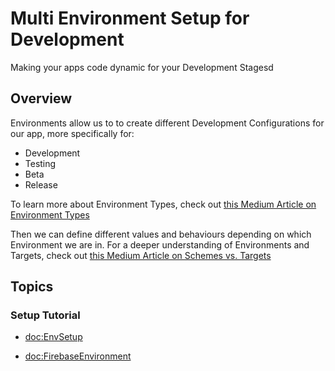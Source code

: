 # Multi Environment Setup for Development

Making your apps code dynamic for your Development Stagesd

## Overview

Environments allow us to to create different Development Configurations for our app, more specifically for:
- Development
- Testing
- Beta
- Release

To learn more about Environment Types, check out [this Medium Article on Environment Types](https://myrickchow.medium.com/qa-testing-what-is-dev-sit-uat-prod-f4d57993b819#)

Then we can define different values and behaviours depending on which Environment we are in. 
For a deeper understanding of Environments and Targets, check out 
 [this Medium Article on Schemes vs. Targets](#https://medium.com/@mihail_salari/scheme-vs-target-in-xcode-unraveling-the-mystery-9f301f870aec)

## Topics

### Setup Tutorial

- <doc:EnvSetup>

- <doc:FirebaseEnvironment>

